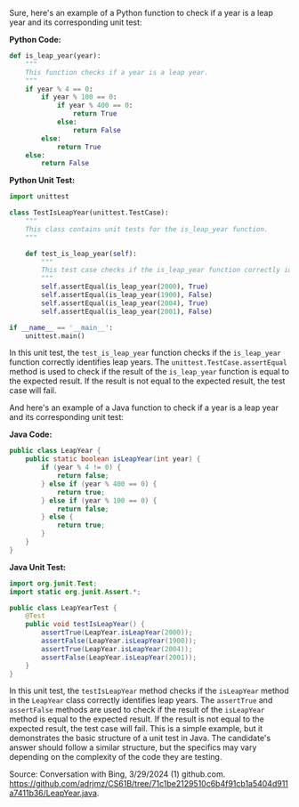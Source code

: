 Sure, here's an example of a Python function to check if a year is a leap year and its corresponding unit test:

**Python Code:**

```python
def is_leap_year(year):
    """
    This function checks if a year is a leap year.
    """
    if year % 4 == 0:
        if year % 100 == 0:
            if year % 400 == 0:
                return True
            else:
                return False
        else:
            return True
    else:
        return False
```

**Python Unit Test:**

```python
import unittest

class TestIsLeapYear(unittest.TestCase):
    """
    This class contains unit tests for the is_leap_year function.
    """

    def test_is_leap_year(self):
        """
        This test case checks if the is_leap_year function correctly identifies leap years.
        """
        self.assertEqual(is_leap_year(2000), True)
        self.assertEqual(is_leap_year(1900), False)
        self.assertEqual(is_leap_year(2004), True)
        self.assertEqual(is_leap_year(2001), False)

if __name__ == '__main__':
    unittest.main()
```

In this unit test, the `test_is_leap_year` function checks if the `is_leap_year` function correctly identifies leap years. The `unittest.TestCase.assertEqual` method is used to check if the result of the `is_leap_year` function is equal to the expected result. If the result is not equal to the expected result, the test case will fail.

And here's an example of a Java function to check if a year is a leap year and its corresponding unit test:

**Java Code:**

```java
public class LeapYear {
    public static boolean isLeapYear(int year) {
        if (year % 4 != 0) {
            return false;
        } else if (year % 400 == 0) {
            return true;
        } else if (year % 100 == 0) {
            return false;
        } else {
            return true;
        }
    }
}
```

**Java Unit Test:**

```java
import org.junit.Test;
import static org.junit.Assert.*;

public class LeapYearTest {
    @Test
    public void testIsLeapYear() {
        assertTrue(LeapYear.isLeapYear(2000));
        assertFalse(LeapYear.isLeapYear(1900));
        assertTrue(LeapYear.isLeapYear(2004));
        assertFalse(LeapYear.isLeapYear(2001));
    }
}
```

In this unit test, the `testIsLeapYear` method checks if the `isLeapYear` method in the `LeapYear` class correctly identifies leap years. The `assertTrue` and `assertFalse` methods are used to check if the result of the `isLeapYear` method is equal to the expected result. If the result is not equal to the expected result, the test case will fail. This is a simple example, but it demonstrates the basic structure of a unit test in Java. The candidate's answer should follow a similar structure, but the specifics may vary depending on the complexity of the code they are testing.

Source: Conversation with Bing, 3/29/2024
(1) github.com. https://github.com/adrjmz/CS61B/tree/71c1be2129510c6b4f91cb1a5404d911a7411b36/LeapYear.java.
